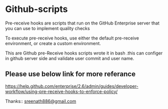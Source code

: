 # Github-scripts

Pre-receive hooks are scripts that run on the GitHub Enterprise server that you can use to implement quality checks

To execute pre-receive hooks, use either the default pre-receive environment, or create a custom environment.

This  are Github pre-Receive hooks scripts wrote it in bash .this can configer in github server side and validate user commit and user name.

Please use below link for more referance 
----------------------------------------

https://help.github.com/enterprise/2.6/admin/guides/developer-workflow/using-pre-receive-hooks-to-enforce-policy/




Thanks::
sreenath886@gmail.com
